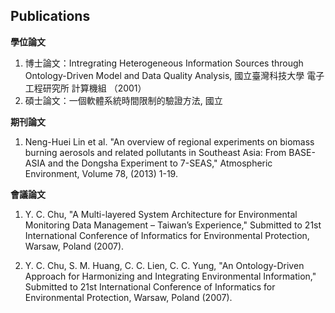 ## Publications

**學位論文**

1. 博士論文：Intregrating  Heterogeneous Information Sources through Ontology-Driven Model and Data Quality Analysis, 國立臺灣科技大學 電子工程研究所 計算機組 （2001）
2. 碩士論文：一個軟體系統時間限制的驗證方法, 國立

**期刊論文**

1. Neng-Huei Lin et al. "An overview of regional experiments on biomass burning aerosols and related pollutants in Southeast Asia: From BASE-ASIA and the Dongsha Experiment to 7-SEAS," Atmospheric Environment, Volume 78, (2013) 1-19.

**會議論文**

1.	Y. C. Chu, "A Multi-layered System Architecture for Environmental Monitoring Data Management – Taiwan’s Experience," Submitted to 21st International Conference of Informatics for Environmental Protection, Warsaw, Poland (2007).

2.	Y. C. Chu, S. M. Huang, C. C. Lien, C. C. Yung, "An Ontology-Driven Approach for Harmonizing and Integrating Environmental Information,"  Submitted to 21st International Conference of Informatics for Environmental Protection, Warsaw, Poland (2007).

